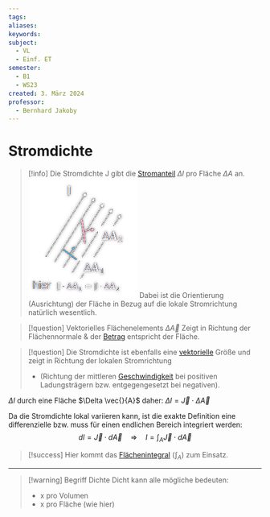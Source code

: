 ```yaml
---
tags: 
aliases: 
keywords: 
subject:
  - VL
  - Einf. ET
semester:
  - B1
  - WS23
created: 3. März 2024
professor:
  - Bernhard Jakoby
---
```

 

# Stromdichte

> [!info] Die Stromdichte J gibt die [Stromanteil](elektrischer%20Strom.md) $\Delta I$ pro Fläche $\Delta A$ an.
> ![InlineR|242](assets/BspVekFlaecheStromdichte.png) Dabei ist die Orientierung (Ausrichtung) der Fläche in Bezug auf die lokale Stromrichtung natürlich wesentlich.

> [!question] Vektorielles Flächenelements $\Delta \vec{A}$ 
> Zeigt in Richtung der Flächennormale & der [Betrag](../Mathematik/Betrag.md) entspricht der Fläche.

> [!question] Die Stromdichte ist ebenfalls eine [vektorielle](Vektor.md) Größe
> und zeigt in Richtung der lokalen Stromrichtung
> - (Richtung der mittleren [Geschwindigkeit](../Physik/Kinematik.md) bei positiven Ladungsträgern bzw. entgegengesetzt bei negativen).

$\Delta I$ durch eine Fläche $\Delta \vec{}{A}$ daher: $\Delta I=\vec{J} \cdot \Delta \vec{A}$

Da die Stromdichte lokal variieren kann, ist die exakte Definition eine differenzielle bzw. muss für einen endlichen Bereich integriert werden:
$$
d I=\vec{J} \cdot d \vec{A} \quad \Rightarrow \quad I=\int_A \vec{J} \cdot d \vec{A}
$$

> [!success] Hier kommt das [Flächenintegral](Flächenintegral.md) ($\int _{A}$) zum Einsatz.

---

> [!warning] Begriff Dichte
> Dicht kann alle mögliche bedeuten:
> - x pro Volumen
> - x pro Fläche (wie hier)